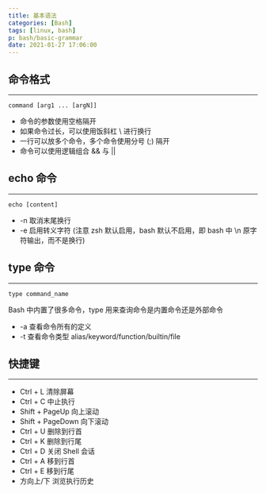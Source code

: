 ```yaml
---
title: 基本语法
categories: [Bash]
tags: [linux, bash]
p: bash/basic-grammar
date: 2021-01-27 17:06:00
---
```


## 命令格式

---

`command [arg1 ... [argN]]`

- 命令的参数使用空格隔开
- 如果命令过长，可以使用饭斜杠 \ 进行换行
- 一行可以放多个命令，多个命令使用分号 (;) 隔开
- 命令可以使用逻辑组合 && 与 ||

<!-- more -->

## echo 命令

---

`echo [content]`

- -n 取消末尾换行
- -e  启用转义字符 (注意 zsh 默认启用，bash 默认不启用，即 bash 中 \n 原字符输出，而不是换行)



## type 命令

---

`type command_name`

Bash 中内置了很多命令，type 用来查询命令是内置命令还是外部命令

- -a 查看命令所有的定义
- -t 查看命令类型  alias/keyword/function/builtin/file



## 快捷键

---



- Ctrl + L   清除屏幕
- Ctrl + C   中止执行
- Shift + PageUp 向上滚动
- Shift + PageDown 向下滚动
- Ctrl + U 删除到行首
- Ctrl + K 删除到行尾
- Ctrl + D 关闭 Shell 会话
- Ctrl + A 移到行首
- Ctrl + E 移到行尾
- 方向上/下 浏览执行历史

